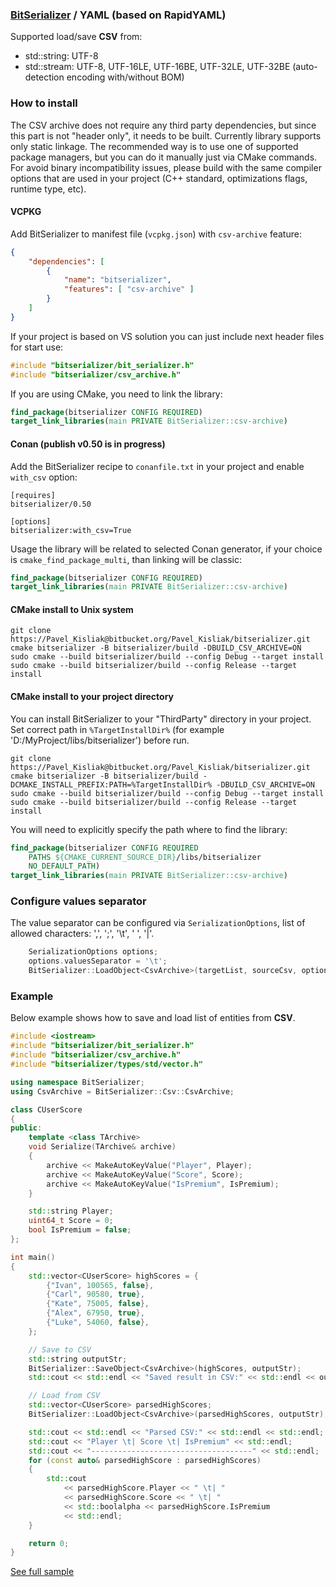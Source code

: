 ### [BitSerializer](../README.md) / YAML (based on RapidYAML)

Supported load/save **CSV** from:

- std::string: UTF-8
- std::stream: UTF-8, UTF-16LE, UTF-16BE, UTF-32LE, UTF-32BE (auto-detection encoding with/without BOM)

### How to install
The CSV archive does not require any third party dependencies, but since this part is not "header only", it needs to be built. Currently library supports only static linkage. The recommended way is to use one of supported package managers, but you can do it manually just via CMake commands.
For avoid binary incompatibility issues, please build with the same compiler options that are used in your project (C++ standard, optimizations flags, runtime type, etc).
#### VCPKG
Add BitSerializer to manifest file (`vcpkg.json`) with `csv-archive` feature:
```json
{
    "dependencies": [
        {
            "name": "bitserializer",
            "features": [ "csv-archive" ]
        }
    ]
}
```
If your project is based on VS solution you can just include next header files for start use:
```cpp
#include "bitserializer/bit_serializer.h"
#include "bitserializer/csv_archive.h"
```
If you are using CMake, you need to link the library:
```cmake
find_package(bitserializer CONFIG REQUIRED)
target_link_libraries(main PRIVATE BitSerializer::csv-archive)
```
#### Conan (publish v0.50 is in progress)
Add the BitSerializer recipe to `conanfile.txt` in your project and enable `with_csv` option:
```
[requires]
bitserializer/0.50

[options]
bitserializer:with_csv=True
```
Usage the library will be related to selected Conan generator, if your choice is `cmake_find_package_multi`, than linking will be classic:
```cmake
find_package(bitserializer CONFIG REQUIRED)
target_link_libraries(main PRIVATE BitSerializer::csv-archive)
```
#### CMake install to Unix system
```
git clone https://Pavel_Kisliak@bitbucket.org/Pavel_Kisliak/bitserializer.git
cmake bitserializer -B bitserializer/build -DBUILD_CSV_ARCHIVE=ON
sudo cmake --build bitserializer/build --config Debug --target install
sudo cmake --build bitserializer/build --config Release --target install
```
#### CMake install to your project directory
You can install BitSerializer to your "ThirdParty" directory in your project.
Set correct path in `%TargetInstallDir%` (for example 'D:/MyProject/libs/bitserializer') before run.
```
git clone https://Pavel_Kisliak@bitbucket.org/Pavel_Kisliak/bitserializer.git
cmake bitserializer -B bitserializer/build -DCMAKE_INSTALL_PREFIX:PATH=%TargetInstallDir% -DBUILD_CSV_ARCHIVE=ON
sudo cmake --build bitserializer/build --config Debug --target install
sudo cmake --build bitserializer/build --config Release --target install
```
You will need to explicitly specify the path where to find the library:
```cmake
find_package(bitserializer CONFIG REQUIRED
    PATHS ${CMAKE_CURRENT_SOURCE_DIR}/libs/bitserializer
    NO_DEFAULT_PATH)
target_link_libraries(main PRIVATE BitSerializer::csv-archive)
```

### Configure values separator
The value separator can be configured via `SerializationOptions`, list of allowed characters: ',', ';', '\t', ' ', '|'.
```cpp
	SerializationOptions options;
	options.valuesSeparator = '\t';
	BitSerializer::LoadObject<CsvArchive>(targetList, sourceCsv, options);
```

### Example
Below example shows how to save and load list of entities from **CSV**.
```cpp
#include <iostream>
#include "bitserializer/bit_serializer.h"
#include "bitserializer/csv_archive.h"
#include "bitserializer/types/std/vector.h"

using namespace BitSerializer;
using CsvArchive = BitSerializer::Csv::CsvArchive;

class CUserScore
{
public:
	template <class TArchive>
	void Serialize(TArchive& archive)
	{
		archive << MakeAutoKeyValue("Player", Player);
		archive << MakeAutoKeyValue("Score", Score);
		archive << MakeAutoKeyValue("IsPremium", IsPremium);
	}

	std::string Player;
	uint64_t Score = 0;
	bool IsPremium = false;
};

int main()
{
	std::vector<CUserScore> highScores = {
		{"Ivan", 100565, false},
		{"Carl", 90580, true},
		{"Kate", 75005, false},
		{"Alex", 67950, true},
		{"Luke", 54060, false},
	};

	// Save to CSV
	std::string outputStr;
	BitSerializer::SaveObject<CsvArchive>(highScores, outputStr);
	std::cout << std::endl << "Saved result in CSV:" << std::endl << outputStr << std::endl;

	// Load from CSV
	std::vector<CUserScore> parsedHighScores;
	BitSerializer::LoadObject<CsvArchive>(parsedHighScores, outputStr);

	std::cout << std::endl << "Parsed CSV:" << std::endl << std::endl;
	std::cout << "Player \t| Score \t| IsPremium" << std::endl;
	std::cout << "------------------------------------" << std::endl;
	for (const auto& parsedHighScore : parsedHighScores)
	{
		std::cout
			<< parsedHighScore.Player << " \t| "
			<< parsedHighScore.Score << " \t| "
			<< std::boolalpha << parsedHighScore.IsPremium
			<< std::endl;
	}

	return 0;
}
```
[See full sample](../samples/serialize_to_csv/serialize_to_csv.cpp)
